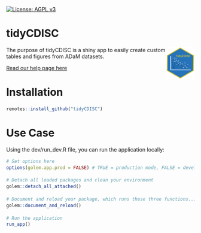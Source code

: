 
<!-- README.md is generated from README.Rmd. Please edit that file -->

[![License: AGPL v3](https://img.shields.io/badge/License-AGPL%20v3-blue.svg)](https://www.gnu.org/licenses/agpl-3.0) 

# tidyCDISC 

<img src="man/figures/hex-tidyCDISC.png" align="right" height="15%" width="15%"/>

The purpose of tidyCDISC is a shiny app to easily create custom tables
and figures from ADaM datasets.

[Read our help page here](https://tidycdisc.netlify.app/)

# Installation

``` r
remotes::install_github("tidyCDISC")
```

# Use Case

Using the dev/run\_dev.R file, you can run the application locally:

``` r
# Set options here
options(golem.app.prod = FALSE) # TRUE = production mode, FALSE = development mode

# Detach all loaded packages and clean your environment
golem::detach_all_attached()

# Document and reload your package, which runs these three functions...
golem::document_and_reload()

# Run the application 
run_app()
```

